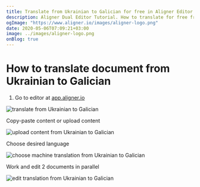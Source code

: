 ```yaml
---
title: Translate from Ukrainian to Galician for free in Aligner Editor
description: Aligner Dual Editor Tutorial. How to translate for free from Ukrainian to Galician. Aligner is multilingual document management platform. 
ogImage: "https://www.aligner.io/images/aligner-logo.png"
date: 2020-05-06T07:09:21+03:00
image: ../images/aligner-logo.png
onBlog: true
---
```


# How to translate document from Ukrainian to Galician

1. Go to editor at [app.aligner.io](https://app.aligner.io "Aligner App web page")

![translate from Ukrainian to Galician](../aligner-blank-editor.png "translate from Ukrainian to Galician")

Copy-paste content or upload content

![upload content from Ukrainian to Galician](../aligner-uploaded-document.png "upload content from Ukrainian to Galician")

Choose desired language

![choose machine translation from Ukrainian to Galician](../aligner-language-dropdown.png "choose machine translation from Ukrainian to Galician")

Work and edit 2 documents in parallel

![edit translation from Ukrainian to Galician](../aligner-double-sitded-editor.png "edit translation from Ukrainian to Galician")

